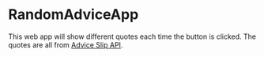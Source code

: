 # RandomAdviceApp

This web app will show different quotes each time the button is clicked. The quotes are all from [Advice Slip API](https://api.adviceslip.com/).

